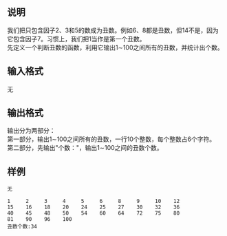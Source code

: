<h2>说明</h2>

我们把只包含因子2、3和5的数成为丑数。例如6、8都是丑数，但14不是，因为它包含因子7。习惯上，我们把1当作是第一个丑数。 <br />
先定义一个判断丑数的函数，利用它输出1∼100之间所有的丑数，并统计出个数。 <br />

<h2>输入格式</h2>

无

<h2>输出格式</h2>

输出分为两部分： <br />
第一部分，输出1∼100之间所有的丑数，一行10个整数，每个整数占6个字符。 <br />
第二部分，先输出"个数："，输出1∼100之间的丑数个数。 <br />

<h2>样例</h2>
<pre><code class="language-input1">无</code></pre><pre><code class="language-output1">1     2     3     4     5     6     8     9     10    12    
15    16    18    20    24    25    27    30    32    36    
40    45    48    50    54    60    64    72    75    80    
81    90    96    100   
丑数个数:34</code></pre>



